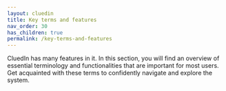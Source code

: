 ```yaml
---
layout: cluedin
title: Key terms and features
nav_order: 30
has_children: true
permalink: /key-terms-and-features
---
```


CluedIn has many features in it. In this section, you will find an overview of essential terminology and functionalities that are important for most users. Get acquainted with these terms to confidently navigate and explore the system.
